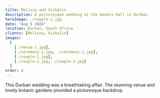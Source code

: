 ```yaml
---
title: Melissa and Vishalin
description: A picturesque wedding at the Kendra Hall in Durban.
heroImage: ./couple-1.jpg
date: "Aug 5 2024"
location: Durban, South Africa
clients: [Melissa, Vishalin]
images:
  [
    [./venue-1.jpg],
    [./ceremony-1.jpg, ./ceremony-2.jpg],
    [./couple-1.jpg],
    [./couple-2.jpg, ./couple-3.jpg]
  ]
order: 4
---
```


This Durban wedding was a breathtaking affair. The stunning venue and lovely botanic gardens provided a picturesque backdrop.
